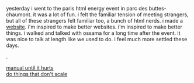 yesterday i went to the paris html energy event in parc des buttes-chaumont. it was a lot of fun. i felt the familiar tension of meeting strangers, but all of these strangers felt familiar too, a bunch of html nerds. i made a [website](https://quewon.github.io/html-day-2025/). i'm inspired to make better websites. i'm inspired to make better things. i walked and talked with ossama for a long time after the event. it was nice to talk at length like we used to do. i feel much more settled these days.

.

[manual until it hurts](https://indieweb.org/manual_until_it_hurts)  
[do things that don't scale](https://paulgraham.com/ds.html)